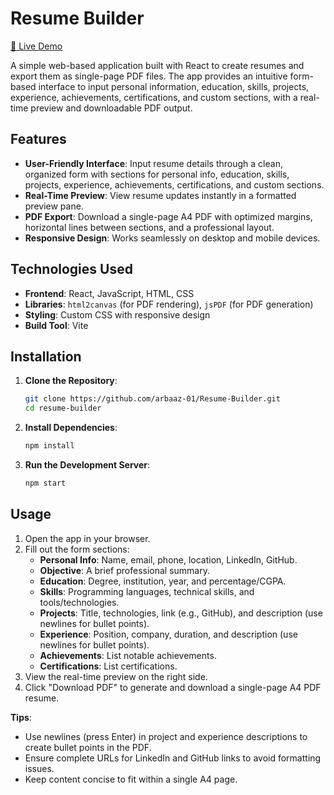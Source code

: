 # Resume Builder
[🔗 Live Demo](https://resume-builder-dun-ten.vercel.app/)

A simple web-based application built with React to create resumes and export them as single-page PDF files. The app provides an intuitive form-based interface to input personal information, education, skills, projects, experience, achievements, certifications, and custom sections, with a real-time preview and downloadable PDF output.

## Features
- **User-Friendly Interface**: Input resume details through a clean, organized form with sections for personal info, education, skills, projects, experience, achievements, certifications, and custom sections.
- **Real-Time Preview**: View resume updates instantly in a formatted preview pane.
- **PDF Export**: Download a single-page A4 PDF with optimized margins, horizontal lines between sections, and a professional layout.
- **Responsive Design**: Works seamlessly on desktop and mobile devices.

## Technologies Used
- **Frontend**: React, JavaScript, HTML, CSS
- **Libraries**: `html2canvas` (for PDF rendering), `jsPDF` (for PDF generation)
- **Styling**: Custom CSS with responsive design
- **Build Tool**: Vite

## Installation
1. **Clone the Repository**:
   ```bash
   git clone https://github.com/arbaaz-01/Resume-Builder.git
   cd resume-builder
   ```
2. **Install Dependencies**:
   ```bash
   npm install
   ```
3. **Run the Development Server**:
   ```bash
   npm start
   ```

## Usage
1. Open the app in your browser.
2. Fill out the form sections:
   - **Personal Info**: Name, email, phone, location, LinkedIn, GitHub.
   - **Objective**: A brief professional summary.
   - **Education**: Degree, institution, year, and percentage/CGPA.
   - **Skills**: Programming languages, technical skills, and tools/technologies.
   - **Projects**: Title, technologies, link (e.g., GitHub), and description (use newlines for bullet points).
   - **Experience**: Position, company, duration, and description (use newlines for bullet points).
   - **Achievements**: List notable achievements.
   - **Certifications**: List certifications.
3. View the real-time preview on the right side.
4. Click "Download PDF" to generate and download a single-page A4 PDF resume.

**Tips**:
- Use newlines (press Enter) in project and experience descriptions to create bullet points in the PDF.
- Ensure complete URLs for LinkedIn and GitHub links to avoid formatting issues.
- Keep content concise to fit within a single A4 page.